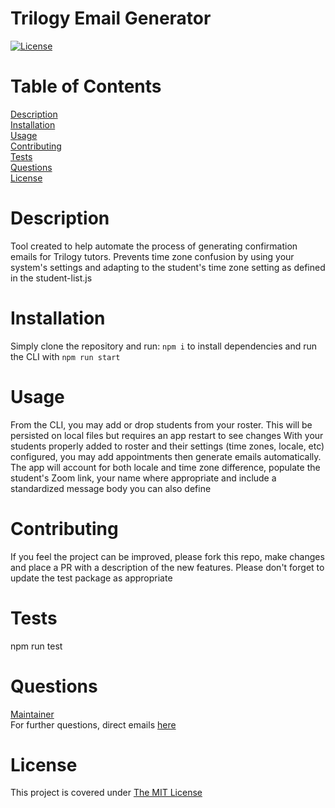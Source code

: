 # Trilogy Email Generator
[![License](https://img.shields.io/badge/License-MIT-yellow.svg)](https://opensource.org/licenses/MIT)

# Table of Contents
[Description](#description)  
[Installation](#installation)  
[Usage](#usage)  
[Contributing](#contributing)  
[Tests](#tests)  
[Questions](#questions)  
[License](#license)  

# Description
Tool created to help automate the process of generating confirmation emails for Trilogy tutors.
Prevents time zone confusion by using your system's settings and adapting to the student's time zone
setting as defined in the student-list.js


# Installation
Simply clone the repository and run:
`npm i`
to install dependencies and run the CLI with
`npm run start`


# Usage
From the CLI, you may add or drop students from your roster. This will be persisted on local files but requires an app restart to see changes
With your students properly added to roster and their settings (time zones, locale, etc) configured, you may add appointments then generate
emails automatically. The app will account for both locale and time zone difference, populate the student's Zoom link, your name where appropriate
and include a standardized message body you can also define


# Contributing
If you feel the project can be improved, please fork this repo, make changes and place a PR with a description of the new features.
Please don't forget to update the test package as appropriate


# Tests
npm run test

# Questions

[Maintainer](https://github.com/iatenine)  
For further questions, direct emails [here](mailto:FullJackDevelopment@gmail.com)

# License
  This project is covered under [The MIT License](https://opensource.org/licenses/MIT)
